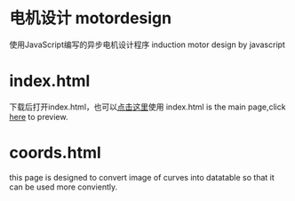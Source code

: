 # 电机设计 motordesign 
 使用JavaScript编写的异步电机设计程序
 induction motor design  by javascript
# index.html
 下载后打开index.html，也可以[点击这里](http://47.107.38.148/motordesign)使用
 index.html is the main page,click [here](http://47.107.38.148/motordesign) to preview.
# coords.html 
 this page is designed to convert image of curves into datatable so that it can be used more conviently.
